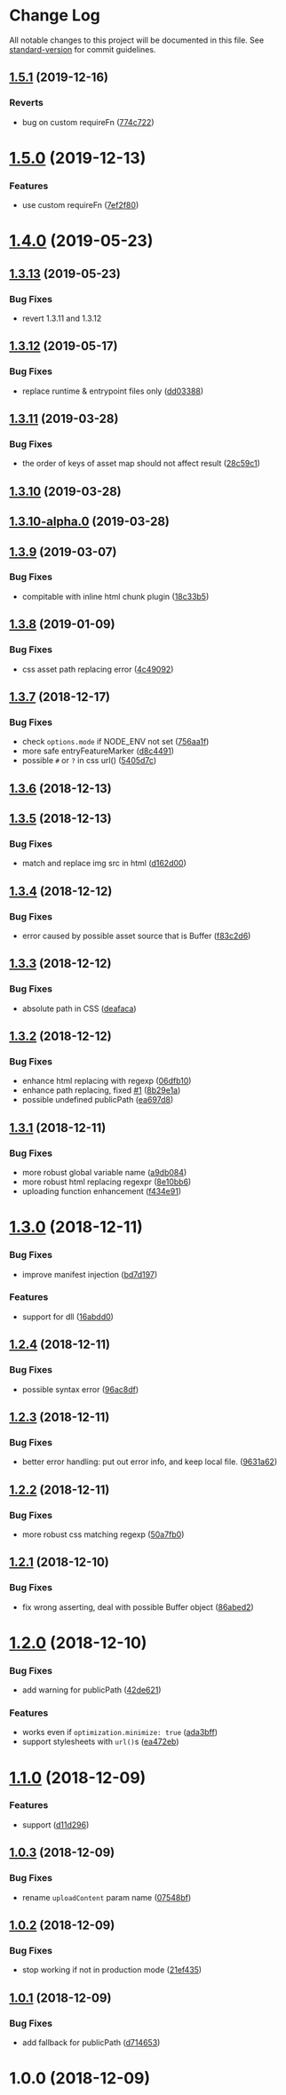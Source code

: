 # Change Log

All notable changes to this project will be documented in this file. See [standard-version](https://github.com/conventional-changelog/standard-version) for commit guidelines.

## [1.5.1](https://github.com/AngusFu/webpack4-cdn-plugin/compare/v1.5.0...v1.5.1) (2019-12-16)


### Reverts

* bug on custom requireFn ([774c722](https://github.com/AngusFu/webpack4-cdn-plugin/commit/774c722))



# [1.5.0](https://github.com/AngusFu/webpack4-cdn-plugin/compare/v1.4.0...v1.5.0) (2019-12-13)


### Features

* use custom requireFn ([7ef2f80](https://github.com/AngusFu/webpack4-cdn-plugin/commit/7ef2f80))



# [1.4.0](https://github.com/AngusFu/webpack4-cdn-plugin/compare/v1.3.13...v1.4.0) (2019-05-23)



## [1.3.13](https://github.com/AngusFu/webpack4-cdn-plugin/compare/v1.3.12...v1.3.13) (2019-05-23)


### Bug Fixes

* revert 1.3.11 and 1.3.12


## [1.3.12](https://github.com/AngusFu/webpack4-cdn-plugin/compare/v1.3.11...v1.3.12) (2019-05-17)


### Bug Fixes

* replace runtime & entrypoint files only ([dd03388](https://github.com/AngusFu/webpack4-cdn-plugin/commit/dd03388))



## [1.3.11](https://github.com/AngusFu/webpack4-cdn-plugin/compare/v1.3.10...v1.3.11) (2019-03-28)


### Bug Fixes

* the order of keys of asset map should not affect result ([28c59c1](https://github.com/AngusFu/webpack4-cdn-plugin/commit/28c59c1))



## [1.3.10](https://github.com/AngusFu/webpack4-cdn-plugin/compare/v1.3.10-alpha.0...v1.3.10) (2019-03-28)



## [1.3.10-alpha.0](https://github.com/AngusFu/webpack4-cdn-plugin/compare/v1.3.9...v1.3.10-alpha.0) (2019-03-28)



## [1.3.9](https://github.com/AngusFu/webpack4-cdn-plugin/compare/v1.3.8...v1.3.9) (2019-03-07)

### Bug Fixes

- compitable with inline html chunk plugin ([18c33b5](https://github.com/AngusFu/webpack4-cdn-plugin/commit/18c33b5))

<a name="1.3.8"></a>

## [1.3.8](https://github.com/AngusFu/webpack4-cdn-plugin/compare/v1.3.7...v1.3.8) (2019-01-09)

### Bug Fixes

- css asset path replacing error ([4c49092](https://github.com/AngusFu/webpack4-cdn-plugin/commit/4c49092))

<a name="1.3.7"></a>

## [1.3.7](https://github.com/AngusFu/webpack4-cdn-plugin/compare/v1.3.5...v1.3.7) (2018-12-17)

### Bug Fixes

- check `options.mode` if NODE_ENV not set ([756aa1f](https://github.com/AngusFu/webpack4-cdn-plugin/commit/756aa1f))
- more safe entryFeatureMarker ([d8c4491](https://github.com/AngusFu/webpack4-cdn-plugin/commit/d8c4491))
- possible `#` or `?` in css url() ([5405d7c](https://github.com/AngusFu/webpack4-cdn-plugin/commit/5405d7c))

<a name="1.3.6"></a>

## [1.3.6](https://github.com/AngusFu/webpack4-cdn-plugin/compare/v0.0.2...v1.3.6) (2018-12-13)

<a name="1.3.5"></a>

## [1.3.5](https://github.com/AngusFu/webpack4-cdn-plugin/compare/v1.3.4...v1.3.5) (2018-12-13)

### Bug Fixes

- match and replace img src in html ([d162d00](https://github.com/AngusFu/webpack4-cdn-plugin/commit/d162d00))

<a name="1.3.4"></a>

## [1.3.4](https://github.com/AngusFu/webpack4-cdn-plugin/compare/v1.3.3...v1.3.4) (2018-12-12)

### Bug Fixes

- error caused by possible asset source that is Buffer ([f83c2d6](https://github.com/AngusFu/webpack4-cdn-plugin/commit/f83c2d6))

<a name="1.3.3"></a>

## [1.3.3](https://github.com/AngusFu/webpack4-cdn-plugin/compare/v1.3.2...v1.3.3) (2018-12-12)

### Bug Fixes

- absolute path in CSS ([deafaca](https://github.com/AngusFu/webpack4-cdn-plugin/commit/deafaca))

<a name="1.3.2"></a>

## [1.3.2](https://github.com/AngusFu/webpack4-cdn-plugin/compare/v1.3.1...v1.3.2) (2018-12-12)

### Bug Fixes

- enhance html replacing with regexp ([06dfb10](https://github.com/AngusFu/webpack4-cdn-plugin/commit/06dfb10))
- enhance path replacing, fixed [#1](https://github.com/AngusFu/webpack4-cdn-plugin/issues/1) ([8b29e1a](https://github.com/AngusFu/webpack4-cdn-plugin/commit/8b29e1a))
- possible undefined publicPath ([ea697d8](https://github.com/AngusFu/webpack4-cdn-plugin/commit/ea697d8))

<a name="1.3.1"></a>

## [1.3.1](https://github.com/AngusFu/webpack4-cdn-plugin/compare/v1.3.0...v1.3.1) (2018-12-11)

### Bug Fixes

- more robust global variable name ([a9db084](https://github.com/AngusFu/webpack4-cdn-plugin/commit/a9db084))
- more robust html replacing regexpr ([8e10bb6](https://github.com/AngusFu/webpack4-cdn-plugin/commit/8e10bb6))
- uploading function enhancement ([f434e91](https://github.com/AngusFu/webpack4-cdn-plugin/commit/f434e91))

<a name="1.3.0"></a>

# [1.3.0](https://github.com/AngusFu/webpack4-cdn-plugin/compare/v1.2.4...v1.3.0) (2018-12-11)

### Bug Fixes

- improve manifest injection ([bd7d197](https://github.com/AngusFu/webpack4-cdn-plugin/commit/bd7d197))

### Features

- support for dll ([16abdd0](https://github.com/AngusFu/webpack4-cdn-plugin/commit/16abdd0))

<a name="1.2.4"></a>

## [1.2.4](https://github.com/AngusFu/webpack4-cdn-plugin/compare/v1.2.3...v1.2.4) (2018-12-11)

### Bug Fixes

- possible syntax error ([96ac8df](https://github.com/AngusFu/webpack4-cdn-plugin/commit/96ac8df))

<a name="1.2.3"></a>

## [1.2.3](https://github.com/AngusFu/webpack4-cdn-plugin/compare/v1.2.2...v1.2.3) (2018-12-11)

### Bug Fixes

- better error handling: put out error info, and keep local file. ([9631a62](https://github.com/AngusFu/webpack4-cdn-plugin/commit/9631a62))

<a name="1.2.2"></a>

## [1.2.2](https://github.com/AngusFu/webpack4-cdn-plugin/compare/v1.2.1...v1.2.2) (2018-12-11)

### Bug Fixes

- more robust css matching regexp ([50a7fb0](https://github.com/AngusFu/webpack4-cdn-plugin/commit/50a7fb0))

<a name="1.2.1"></a>

## [1.2.1](https://github.com/AngusFu/webpack4-cdn-plugin/compare/v1.2.0...v1.2.1) (2018-12-10)

### Bug Fixes

- fix wrong asserting, deal with possible Buffer object ([86abed2](https://github.com/AngusFu/webpack4-cdn-plugin/commit/86abed2))

<a name="1.2.0"></a>

# [1.2.0](https://github.com/AngusFu/webpack4-cdn-plugin/compare/v1.1.0...v1.2.0) (2018-12-10)

### Bug Fixes

- add warning for publicPath ([42de621](https://github.com/AngusFu/webpack4-cdn-plugin/commit/42de621))

### Features

- works even if `optimization.minimize: true` ([ada3bff](https://github.com/AngusFu/webpack4-cdn-plugin/commit/ada3bff))
- support stylesheets with `url()`s ([ea472eb](https://github.com/AngusFu/webpack4-cdn-plugin/commit/ea472eb))

<a name="1.1.0"></a>

# [1.1.0](https://github.com/AngusFu/webpack4-cdn-plugin/compare/v1.0.3...v1.1.0) (2018-12-09)

### Features

- support ([d11d296](https://github.com/AngusFu/webpack4-cdn-plugin/commit/d11d296))

<a name="1.0.3"></a>

## [1.0.3](https://github.com/AngusFu/webpack4-cdn-plugin/compare/v1.0.2...v1.0.3) (2018-12-09)

### Bug Fixes

- rename `uploadContent` param name ([07548bf](https://github.com/AngusFu/webpack4-cdn-plugin/commit/07548bf))

<a name="1.0.2"></a>

## [1.0.2](https://github.com/AngusFu/webpack4-cdn-plugin/compare/v1.0.1...v1.0.2) (2018-12-09)

### Bug Fixes

- stop working if not in production mode ([21ef435](https://github.com/AngusFu/webpack4-cdn-plugin/commit/21ef435))

<a name="1.0.1"></a>

## [1.0.1](https://github.com/AngusFu/webpack4-cdn-plugin/compare/v1.0.0...v1.0.1) (2018-12-09)

### Bug Fixes

- add fallback for publicPath ([d714653](https://github.com/AngusFu/webpack4-cdn-plugin/commit/d714653))

<a name="1.0.0"></a>

# 1.0.0 (2018-12-09)
